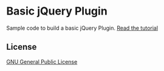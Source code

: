# Basic jQuery Plugin

Sample code to build a basic jQuery Plugin. [Read the tutorial](https://www.ostraining.com/blog/coding/custom-jquery-plugin/)

## License

[GNU General Public License](http://www.gnu.org/copyleft/gpl.html)
